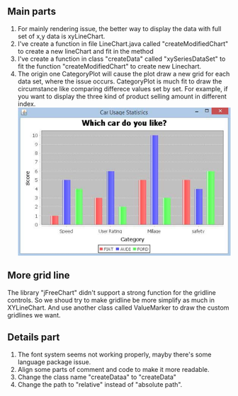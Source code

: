 ## Main parts
1. For mainly rendering issue, the better way to display the data with full set of x,y data is xyLineChart.
2. I've create a function in 
file LineChart.java called "createModifiedChart" to create a new lineChart and fit in the method
3. I've create a function in 
class "createData" called "xySeriesDataSet" to fit the function "createModifiedChart" to create new Linechart.
4. The origin one CategoryPlot will cause the plot draw a new grid for each data set, where the issue occurs.
	CategoryPlot is much fit to draw the circumstance like comparing differece values set by set.
	For example, if you want to display the three kind of product selling amount in different index.
	![image](example.jpg)
	
## More grid line
The library "jFreeChart" didn't support a strong function for the gridline controls.
So we shoud try to make gridline be more simplify as much in XYLineChart.
And use another class called ValueMarker to draw the custom gridlines we want.
## Details part
1. The font system seems not working properly, mayby there's some language package issue.
2. Align some parts of comment and code to make it more readable.
3. Change the class name "createDataa" to "createData"
4. Change the path to "relative" instead of "absolute path".
